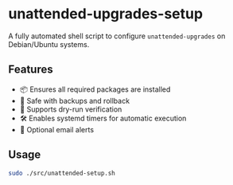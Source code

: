 # unattended-upgrades-setup

A fully automated shell script to configure `unattended-upgrades` on Debian/Ubuntu systems.

## Features

- 📦 Ensures all required packages are installed
- 🔐 Safe with backups and rollback
- 📜 Supports dry-run verification
- 🛠️ Enables systemd timers for automatic execution
- 📧 Optional email alerts

## Usage

```bash
sudo ./src/unattended-setup.sh
```
